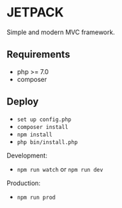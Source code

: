 # JETPACK
Simple and modern MVC framework.

## Requirements
- php >= 7.0
- composer

## Deploy
- `set up config.php`
- `composer install`
- `npm install`
- `php bin/install.php`

Development:
- `npm run watch` or `npm run dev`


Production:
- `npm run prod`
